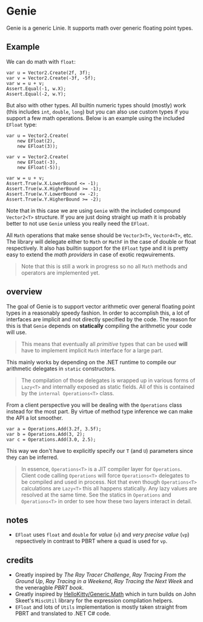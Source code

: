 # Genie
Genie is a generic Linie. It supports math over generic floating point types.

## Example
We can do math with `float`:
```
var u = Vector2.Create(2f, 3f);
var v = Vector2.Create(-3f, -5f);
var w = u + v;
Assert.Equal(-1, w.X);
Assert.Equal(-2, w.Y);
```

But also with other types. All builtin numeric types should (mostly) work (this includes `int`, `double`, `long`) but you can also use custom types if you support a few math operations. Below is an example using the included `EFloat` type:
```
var u = Vector2.Create(
    new EFloat(2),
    new EFloat(3));

var v = Vector2.Create(
    new EFloat(-3),
    new EFloat(-5));

var w = u + v;
Assert.True(w.X.LowerBound <= -1);
Assert.True(w.X.HigherBound >= -1);
Assert.True(w.Y.LowerBound <= -2);
Assert.True(w.Y.HigherBound >= -2);
```

Note that in this case we are using `Genie` with the included compound `Vector2<T>` structure. If you are just doing straight up math it is probably better to not use `Genie` unless you really need the `EFloat`.

All `Math` operations that make sense should be `Vector3<T>`, `Vector4<T>`, etc. The library will delegate either to `Math` or `MathF` in the case of double or float respectively. It also has builtin support for the `EFloat` type and it is pretty easy to extend the *math providers* in case of exotic reqwuirements.

> Note that this is still a work in progress so no all `Math` methods and operators are implemented yet.

## overview
The goal of Genie is to support vector arithmetic over general floating point types in a reasonably speedy fashion. In order to accomplish this, a lot of interfaces are implicit and not directly specified by the code. The reason for this is that `Genie` depends on **statically** compiling the arithmetic your code will use.

> This means that eventually all *primitive* types that can be used **will** have to implement implicit `Math` interface for a large part.

This mainly works by depending on the .NET runtime to compile our arithmetic delegates in `static` constructors. 

> The compilation of those delegates is wrapped up in various forms of `Lazy<T>` and internally exposed as static fields. All of this is contained by the `internal Operations<T>` class.

From a client perspective you will be dealing with the `Operations` class instead for the most part. By virtue of method type inference we can make the API a lot smoother.
```
var a = Operations.Add(3.2f, 3.5f);
var b = Operations.Add(3, 2);
var c = Operations.Add(3.0, 2.5);
```

This way we don't have to explicitly specify our `T` (and `U`) parameters since they can be inferred.

> In essence, `Operations<T>` is a JIT compiler layer for `Operations`. Client code calling `Operations` will force `Operations<T>` delegates to be compiled and used in process. Not that even though `Operations<T>` calculations are `Lazy<T>` this all happens statically. Any lazy values are resolved at the same time. See the statics in `Operations` and `Operations<T>` in order to see how these two layers interact in detail.

## notes
* `EFloat` uses `float` and `double` for *value* (`v`) and *very precise value* (`vp`) repsectively in contrast to PBRT where a quad is used for `vp`.

## credits
* Greatly inspired by *The Ray Tracer Challenge*, *Ray Tracing From the Ground Up*, *Ray Tracing in a Weekend*, *Ray Tracing the Next Week* and the veneragble *PBRT book*.
* Greatly inspired by [HelloKitty/Generic.Math](https://github.com/HelloKitty/Generic.Math) which in turn builds on John Skeet's `MiscUtil` library for the expression compilation helpers.
* `EFloat` and lots of `Utils` implementation is mostly taken straight from PBRT and translated to .NET C# code. 